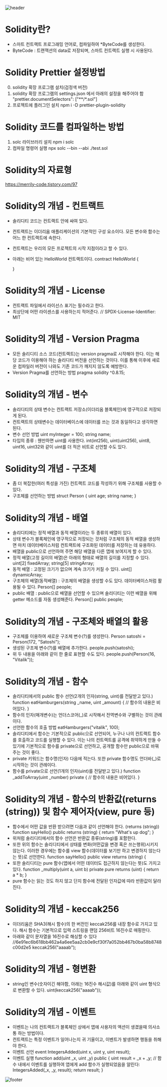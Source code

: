 ![header](https://capsule-render.vercel.app/api?type=waving&color=gradient&height=300&section=header&text=Solidity-Study&fontAlignY=40&fontSize=100&desc=&descAlignY=65&animation=twinkling)

# Solidity란?
- 스마트 컨트랙트 프로그래밍 언어로, 컴파일하여 *ByteCode를 생성한다.
- ByteCode : 트랜잭션의 data로 저장되며, 스마트 컨트랙트 실행 시 사용된다.


# Solidity Prettier 설정방법
0. solidity 확장 프로그램 설치(검정색 버전)
1. solidity 확장 프로그램의 settings.json 에서 아래의 설정을 해주어야 함
   "prettier.documentSelectors": ["**/*.sol"]
2. 프로젝트에 플러그인 설치
   npm i -D prettier-plugin-solidity


# Solidity 코드를 컴파일하는 방법
1. solc 라이브러리 설치
   npm i solc
2. 컴파일 명령어 실행
   npx solc --bin --abi ./test.sol


# Solidity의 자료형
https://merrily-code.tistory.com/97


# Solidity의 개념 - 컨트랙트
- 솔리디티 코드는 컨트랙트 안에 싸여 있다.
- 컨트랙트는 이더리움 애플리케이션의 기본적인 구성 요소이다.
  모든 변수와 함수는 어느 한 컨트랙트에 속한다.
- 컨트랙트는 우리의 모든 프로젝트의 시작 지점이라고 할 수 있다.
- 아래는 비어 있는 HelloWorld 컨트랙트이다.
	contract HelloWorld {

	}


# Solidity의 개념 - License
- 컨트랙트 파일에서 라이선스 표기는 필수라고 한다.
- 최상단에 어떤 라이센스를 사용하는지 적어준다.
	// SPDX-License-Identifier: MIT


# Solidity의 개념 - Version Pragma
- 모든 솔리디티 소스 코드(컨트랙트)는 version pragma로 시작해야 한다.
  이는 해당 코드가 이용해야 하는 솔리디티 버전을 선언하는 것이다.
  이를 통해 이후에 새로운 컴파일러 버전이 나와도 기존 코드가 깨지지 않도록 예방한다.
- Version Pragma를 선언하는 방법
	pragma solidity ^0.8.15;


# Solidity의 개념 - 변수
- 솔리디티의 상태 변수는 컨트랙트 저장소(이더리움 블록체인)에 영구적으로 저장되게 된다.
- 컨트랙트의 상태변수는 데이터베이스에 데이터를 쓰는 것과 동일하다고 생각하면 된다.
- 변수 선언 방법
  uint myInteger = 100;
  string name;
- 타입의 종류 : 웬만하면 uint를 사용한다.
  int(int256), uint(uint256), uint8, uint16, uint32와 같이 uint를 더 적은 비트로 선언할 수도 있다.


# Solidity의 개념 - 구조체
- 좀 더 복잡한(여러 특성을 가진) 컨트랙트 코드를 작성하기 위해 구조체를 사용할 수 있다.
- 구조체를 선언하는 방법
	struct Person {
	    uint age;
	    string name;
	}


# Solidity의 개념 - 배열
- 솔리디티에는 정적 배열과 동적 배열이라는 두 종류의 배열이 있다.
- 상태 변수가 블록체인에 영구적으로 저장되는 것처럼 구조체의 동적 배열을 생성하면
  마치 데이터베이스처럼 컨트랙트에 구조화된 데이터를 저장하는 데 유용하다.
- 배열을 public으로 선언하여 주면 해당 배열을 다른 앱에 보여지게 할 수 있다.
- 정적 배열(고정 길이의 배열)은 아래의 형태로 배열의 길이를 지정할 수 있다.
	uint[2] fixedArray;
	string[5] stringArray;
- 동적 배열 : 고정된 크기가 없으며 계속 크기가 커질 수 있다.
	uint[] dynamicArray;
- 구조체의 배열(동적배열) : 구조체의 배열을 생성할 수도 있다. 데이터베이스처럼 활용될 수 있다.
	Person[] people;
- public 배열 : public으로 배열을 선언할 수 있으며 솔리디티는 이런 배열을 위해 getter 메소드를 자동 생성해준다.
	Person[] public people;


# Solidity의 개념 - 구조체와 배열의 활용
- 구조체를 이용하여 새로운 구조체 변수(?)를 생성한다.
	Person satoshi = Person(172, "Satoshi");
- 생성된 구조체 변수(?)를 배열에 추가한다.
	people.push(satoshi);
- 위 두 내용을 아래와 같이 한 줄로 표현할 수도 있다.
	people.push(Person(16, "Vitalik"));


# Solidity의 개념 - 함수
- 솔리디티에서의 public 함수 선언(2개의 인자(string, uint)를 전달받고 있다.)
	function eatHamburgers(string _name, uint _amount) {
	    // 함수의 내용은 비어있다.
	}
- 함수의 인자(매개변수)는 언더스코어(_)로 시작해서 전역변수와 구별하는 것이 관례이다.
- 선언한 함수의 호출 방법
	eatHamburgers("vitalik", 100);
- 솔리디티에서 함수는 기본적으로 public으로 선언되어, 누구나 나의 컨트랙트 함수를 호출하고 
  코드를 실행할 수 있다. 이는 나의 컨트랙트를 공격에 취약하게 만들 수 있기에 기본적으로 
  함수를 private으로 선언하고, 공개할 함수만 public으로 바꿔주는 것이 좋다.
- private 키워드는 함수명(인자) 다음에 적는다. 또한 private 함수명도 언더바(_)로 시작하는 것이 관례이다.
- 함수를 private으로 선언(1개의 인자(uint)를 전달받고 있다.)
	function _addToArray(uint _number) private {
	    // 함수의 내용은 비어있다.
	}


# Solidity의 개념 - 함수의 반환값(returns (string)) 및 함수 제어자(view, pure 등)
- 함수에서 어떤 값을 반환 받으려면 다음과 같이 선언해야 한다. (returns (string))
	function sayHello() public returns (string) {
 	   return "What's up dog";
	}
- 위처럼 솔리디티에서의 함수 선언은 반환값 종류(string)를 포함한다.
- 또한 위의 함수는 솔리디티에서 상태를 변화(어떤값을 변경 혹은 쓰는행위)시키지 않는다.
  이러한 경우에는 함수를 view 함수(데이터를 보기만 하고 변경하지 않는다는 뜻)로 선언한다.
	function sayHello() public view returns (string) {
- 또한 솔리디티는 pure 함수(앱에서 어떤 데이터도 접근하지 않는다는 뜻)도 가지고 있다.
	function _multiply(uint a, uint b) private pure returns (uint) {
 	   return a * b;
	}
- pure 함수는 읽는 것도 하지 않고 단지 함수에 전달된 인자값에 따라 반환값이 달라진다.


# Solidity의 개념 - keccak256
- 이더리움은 SHA3(해시 함수)의 한 버전인 keccak256를 내장 함수로 가지고 있다.
  해시 함수는 기본적으로 입력 스트링을 랜덤 256비트 16진수로 매핑한다.
- 아래와 같이 문자열을 16진수로 해싱할 수 있다
	//6e91ec6b618bb462a4a6ee5aa2cb0e9cf30f7a052bb467b0ba58b8748c00d2e5
	keccak256("aaaab");


# Solidity의 개념 - 형변환
- string인 변수(숫자이긴 해야함, 아래는 16진수 해시값)를 아래와 같이 uint 형식으로 변환할 수 있다.
	uint(keccak256("aaaab"));


# Solidity의 개념 - 이벤트
- 이벤트는 나의 컨트랙트가 블록체인 상에서 앱에 사용자의 액션이 생겼을때 의사소통 하는 방법이다.
- 컨트랙트는 특정 이벤트가 일어나는지 귀 기울이고, 이벤트가 발생하면 행동을 취해야 한다.
- 이벤트 선언
	event IntegersAdded(uint x, uint y, uint result);
- 이벤트 실행
	function add(uint _x, uint _y) public {
	    uint result = _x + _y;
	    // 함수 내에서 이벤트를 실행하여 앱에게 add 함수가 실행되었음을 알린다:
 	   IntegersAdded(_x, _y, result);
 	   return result;
	}


![footer](https://capsule-render.vercel.app/api?section=footer&type=waving&color=e2e4e3&height=130)